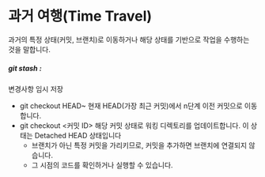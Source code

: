 #  과거 여행(Time Travel)
과거의 특정 상태(커밋, 브랜치)로 이동하거나 해당 상태를 기반으로 작업을 수행하는 것을 말합니다. 

##### git stash :  
변경사항 임시 저장
- git checkout HEAD~<n>
현재 HEAD(가장 최근 커밋)에서 n단계 이전 커밋으로 이동합니다.
- git checkout <커밋 ID>
  해당 커밋 상태로 워킹 디렉토리를 업데이트합니다.
  이 상태는 Detached HEAD 상태입니다
    - 브랜치가 아닌 특정 커밋을 가리키므로, 커밋을 추가하면 브랜치에 연결되지 않습니다.
    - 그 시점의 코드를 확인하거나 실행할 수 있습니다.







